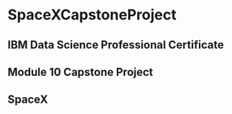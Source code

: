 # SpaceXCapstoneProject

## IBM Data Science Professional Certificate
## Module 10 Capstone Project

## SpaceX
